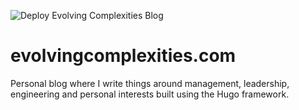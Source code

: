 ![Deploy Evolving Complexities Blog](https://github.com/Ryank90/evolvingcomplexities.com/workflows/Deploy%20Evolving%20Complexities%20Blog/badge.svg?branch=master)

# evolvingcomplexities.com

Personal blog where I write things around management, leadership, engineering and personal interests built using the Hugo framework.
